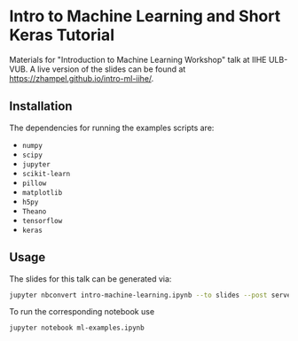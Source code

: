 # Intro to Machine Learning and Short Keras Tutorial

Materials for "Introduction to Machine Learning Workshop" talk at IIHE ULB-VUB. 
A live version of the slides can be found at https://zhampel.github.io/intro-ml-iihe/.


## Installation

The dependencies for running the examples scripts are:

- `numpy`
- `scipy`
- `jupyter`
- `scikit-learn`
- `pillow`
- `matplotlib`
- `h5py`
- `Theano`
- `tensorflow`
- `keras`

## Usage

The slides for this talk can be generated via:

```bash
jupyter nbconvert intro-machine-learning.ipynb --to slides --post serve
```

To run the corresponding notebook use

```bash
jupyter notebook ml-examples.ipynb
```

